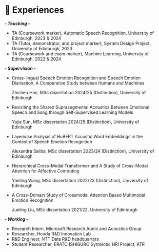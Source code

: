 # 👔 Experiences
***- Teaching -***
- TA (Coursework marker), Automatic Speech Recognition, University of Edinburgh, 2023 & 2024
- TA (Tutor, demonstrator, and project marker), System Design Project, University of Edinburgh, 2023
- TA (Coursework and exam marker), Machine Learning, University of Edinburgh, 2022 & 2024

***- Supervision -***
- Cross-lingual Speech Emotion Recognition and Speech Emotion Diarisation: A Comparative Study between Humans and Machines

  Zhichen Han, MSc dissertation 2024/25 (Distinction), University of Edinburgh

- Revisiting the Shared Suprasegmental Acoustics Between Emotional Speech and Song through Self-Supervised Learning Models

  Yujia Sun, MSc dissertation 2024/25 (Distinction), University of Edinburgh

- Layerwise Analysis of HuBERT Acoustic Word Embeddings in the Context of Speech Emotion Recognition

  Alexandra Saliba, MSc dissertation 2023/24 (Distinction), University of Edinburgh

- Hierarchical Cross-Modal Transformer and A Study of Cross-Modal Attention for Affective Computing

  Yaoting Wang, MSc dissertation 2022/23 (Distinction), University of Edinburgh

- A Cross-Domain Study of Crossmodal Attention Based Multimodal Emotion Recognition

  Junling Liu, MSc dissertation 2021/22, University of Edinburgh

***- Working -***
- Research Intern, Microsoft Research Audio and Acoustics Group
- Researcher, Honda R&D Innovation Lab
- R&D Engineer, NTT Data R&D headquarters
- Student Researcher, ERATO ISHIGURO Symbiotic HRI Project, ATR